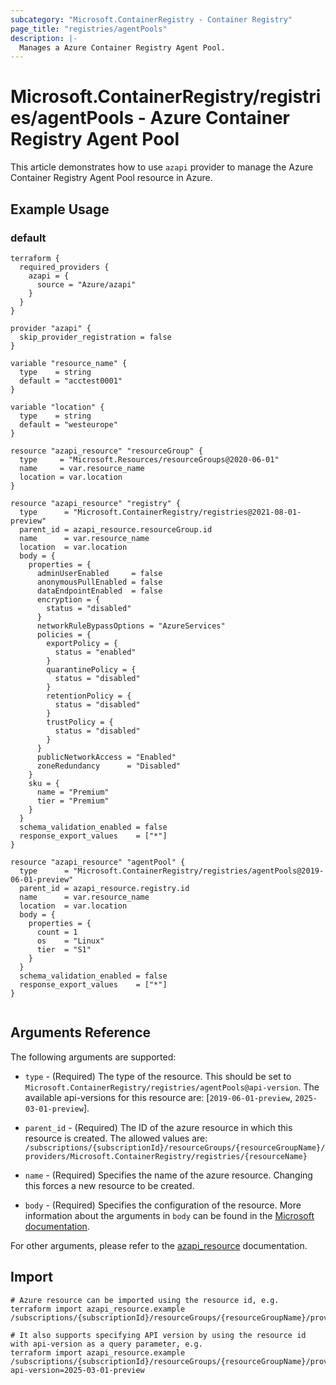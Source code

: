 ```yaml
---
subcategory: "Microsoft.ContainerRegistry - Container Registry"
page_title: "registries/agentPools"
description: |-
  Manages a Azure Container Registry Agent Pool.
---
```


# Microsoft.ContainerRegistry/registries/agentPools - Azure Container Registry Agent Pool

This article demonstrates how to use `azapi` provider to manage the Azure Container Registry Agent Pool resource in Azure.



## Example Usage

### default

```hcl
terraform {
  required_providers {
    azapi = {
      source = "Azure/azapi"
    }
  }
}

provider "azapi" {
  skip_provider_registration = false
}

variable "resource_name" {
  type    = string
  default = "acctest0001"
}

variable "location" {
  type    = string
  default = "westeurope"
}

resource "azapi_resource" "resourceGroup" {
  type     = "Microsoft.Resources/resourceGroups@2020-06-01"
  name     = var.resource_name
  location = var.location
}

resource "azapi_resource" "registry" {
  type      = "Microsoft.ContainerRegistry/registries@2021-08-01-preview"
  parent_id = azapi_resource.resourceGroup.id
  name      = var.resource_name
  location  = var.location
  body = {
    properties = {
      adminUserEnabled     = false
      anonymousPullEnabled = false
      dataEndpointEnabled  = false
      encryption = {
        status = "disabled"
      }
      networkRuleBypassOptions = "AzureServices"
      policies = {
        exportPolicy = {
          status = "enabled"
        }
        quarantinePolicy = {
          status = "disabled"
        }
        retentionPolicy = {
          status = "disabled"
        }
        trustPolicy = {
          status = "disabled"
        }
      }
      publicNetworkAccess = "Enabled"
      zoneRedundancy      = "Disabled"
    }
    sku = {
      name = "Premium"
      tier = "Premium"
    }
  }
  schema_validation_enabled = false
  response_export_values    = ["*"]
}

resource "azapi_resource" "agentPool" {
  type      = "Microsoft.ContainerRegistry/registries/agentPools@2019-06-01-preview"
  parent_id = azapi_resource.registry.id
  name      = var.resource_name
  location  = var.location
  body = {
    properties = {
      count = 1
      os    = "Linux"
      tier  = "S1"
    }
  }
  schema_validation_enabled = false
  response_export_values    = ["*"]
}


```



## Arguments Reference

The following arguments are supported:

* `type` - (Required) The type of the resource. This should be set to `Microsoft.ContainerRegistry/registries/agentPools@api-version`. The available api-versions for this resource are: [`2019-06-01-preview`, `2025-03-01-preview`].

* `parent_id` - (Required) The ID of the azure resource in which this resource is created. The allowed values are:  
  `/subscriptions/{subscriptionId}/resourceGroups/{resourceGroupName}/providers/Microsoft.ContainerRegistry/registries/{resourceName}`

* `name` - (Required) Specifies the name of the azure resource. Changing this forces a new resource to be created.

* `body` - (Required) Specifies the configuration of the resource. More information about the arguments in `body` can be found in the [Microsoft documentation](https://learn.microsoft.com/en-us/azure/templates/Microsoft.ContainerRegistry/registries/agentPools?pivots=deployment-language-terraform).

For other arguments, please refer to the [azapi_resource](https://registry.terraform.io/providers/Azure/azapi/latest/docs/resources/resource) documentation.

## Import

 ```shell
 # Azure resource can be imported using the resource id, e.g.
 terraform import azapi_resource.example /subscriptions/{subscriptionId}/resourceGroups/{resourceGroupName}/providers/Microsoft.ContainerRegistry/registries/{resourceName}/agentPools/{resourceName}
 
 # It also supports specifying API version by using the resource id with api-version as a query parameter, e.g.
 terraform import azapi_resource.example /subscriptions/{subscriptionId}/resourceGroups/{resourceGroupName}/providers/Microsoft.ContainerRegistry/registries/{resourceName}/agentPools/{resourceName}?api-version=2025-03-01-preview
 ```
